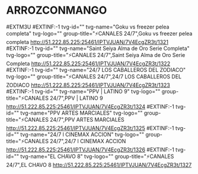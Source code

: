 # ARROZCONMANGO
#EXTM3U
#EXTINF:-1 tvg-id="" tvg-name="Goku vs freezer pelea completa" tvg-logo="" group-title="⚡CANALES 24/7",Goku vs freezer pelea completa
http://51.222.85.225:25461/IPTVJUAN/7V4EcgZR3t/1321
#EXTINF:-1 tvg-id="" tvg-name="Saint Seiya Alma de Oro Serie Completa" tvg-logo="" group-title="⚡CANALES 24/7",Saint Seiya Alma de Oro Serie Completa
http://51.222.85.225:25461/IPTVJUAN/7V4EcgZR3t/1322
#EXTINF:-1 tvg-id="" tvg-name="24/7  LOS CABALLEROS DEL ZODIACO" tvg-logo="" group-title="⚡CANALES 24/7",24/7  LOS CABALLEROS DEL ZODIACO
http://51.222.85.225:25461/IPTVJUAN/7V4EcgZR3t/1323
#EXTINF:-1 tvg-id="" tvg-name="PPV | LATINO 9" tvg-logo="" group-title="⚡CANALES 24/7",PPV | LATINO 9
http://51.222.85.225:25461/IPTVJUAN/7V4EcgZR3t/1324
#EXTINF:-1 tvg-id="" tvg-name="PPV  ARTES MARCIALES" tvg-logo="" group-title="⚡CANALES 24/7",PPV  ARTES MARCIALES
http://51.222.85.225:25461/IPTVJUAN/7V4EcgZR3t/1325
#EXTINF:-1 tvg-id="" tvg-name="24/7 l CINEMAX ACCION" tvg-logo="" group-title="⚡CANALES 24/7",24/7 l CINEMAX ACCION
http://51.222.85.225:25461/IPTVJUAN/7V4EcgZR3t/1326
#EXTINF:-1 tvg-id="" tvg-name="EL CHAVO 8" tvg-logo="" group-title="⚡CANALES 24/7",EL CHAVO 8
http://51.222.85.225:25461/IPTVJUAN/7V4EcgZR3t/1327
